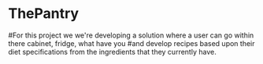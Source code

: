 # ThePantry
#For this project we we're developing a solution where a user can go within there cabinet, fridge, what have you
#and develop recipes based upon their diet specifications from the ingredients that they currently have.
